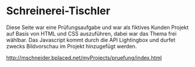 # Schreinerei-Tischler
Diese Seite war eine Prüfungsaufgabe und war als fiktives Kunden Projekt auf Basis von HTML und CSS auszuführen, dabei war das Thema frei wählbar.
Das Javascript kommt durch die API Lightingbox und durfet zwecks Bildvorschau im Projekt hinzugefügt werden.

http://mschneider.bplaced.net/myProjects/pruefung/index.html
